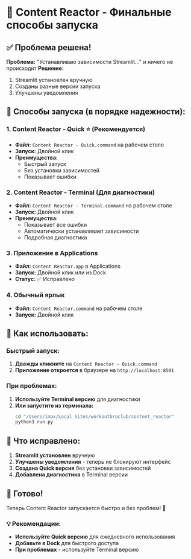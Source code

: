 # 🚀 Content Reactor - Финальные способы запуска

## ✅ Проблема решена!

**Проблема:** "Устанавливаю зависимости Streamlit..." и ничего не происходит
**Решение:** 
1. Streamlit установлен вручную
2. Созданы разные версии запуска
3. Улучшены уведомления

## 🎯 Способы запуска (в порядке надежности):

### 1. **Content Reactor - Quick** ⭐ (Рекомендуется)
- **Файл:** `Content Reactor - Quick.command` на рабочем столе
- **Запуск:** Двойной клик
- **Преимущества:** 
  - Быстрый запуск
  - Без установки зависимостей
  - Показывает ошибки

### 2. **Content Reactor - Terminal** (Для диагностики)
- **Файл:** `Content Reactor - Terminal.command` на рабочем столе
- **Запуск:** Двойной клик
- **Преимущества:** 
  - Показывает все ошибки
  - Автоматически устанавливает зависимости
  - Подробная диагностика

### 3. **Приложение в Applications**
- **Файл:** `Content Reactor.app` в Applications
- **Запуск:** Двойной клик или из Dock
- **Статус:** ✅ Исправлено

### 4. **Обычный ярлык**
- **Файл:** `Content Reactor.command` на рабочем столе
- **Запуск:** Двойной клик

## 🚀 Как использовать:

### Быстрый запуск:
1. **Дважды кликните** на `Content Reactor - Quick.command`
2. **Приложение откроется** в браузере на `http://localhost:8501`

### При проблемах:
1. **Используйте Terminal версию** для диагностики
2. **Или запустите из терминала:**
   ```bash
   cd "/Users/imax/Local Sites/workoutbroclub/content_reactor"
   python3 run.py
   ```

## 🔧 Что исправлено:

1. **Streamlit установлен** вручную
2. **Улучшены уведомления** - теперь не блокируют интерфейс
3. **Создана Quick версия** без установки зависимостей
4. **Добавлена диагностика** в Terminal версии

## 🎉 Готово!

Теперь Content Reactor запускается быстро и без проблем! 🚀

### 💡 Рекомендации:
- **Используйте Quick версию** для ежедневного использования
- **Добавьте в Dock** для быстрого доступа
- **При проблемах** - используйте Terminal версию









